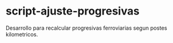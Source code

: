 # script-ajuste-progresivas
Desarrollo para recalcular progresivas ferroviarias segun postes kilometricos.
